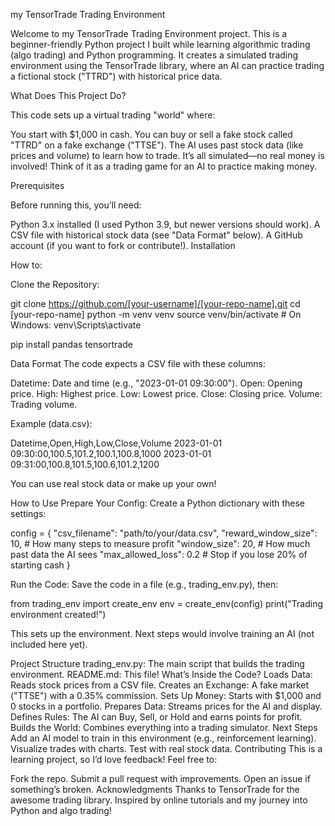 my TensorTrade Trading Environment

Welcome to my TensorTrade Trading Environment project. This is a beginner-friendly Python project I built while learning algorithmic trading (algo trading) and Python programming. It creates a simulated trading environment using the TensorTrade library, where an AI can practice trading a fictional stock ("TTRD") with historical price data.

What Does This Project Do?

This code sets up a virtual trading "world" where:

You start with $1,000 in cash.
You can buy or sell a fake stock called "TTRD" on a fake exchange ("TTSE").
The AI uses past stock data (like prices and volume) to learn how to trade.
It’s all simulated—no real money is involved!
Think of it as a trading game for an AI to practice making money.

Prerequisites

Before running this, you’ll need:

Python 3.x installed (I used Python 3.9, but newer versions should work).
A CSV file with historical stock data (see "Data Format" below).
A GitHub account (if you want to fork or contribute!).
Installation

How to: 

Clone the Repository:

git clone https://github.com/[your-username]/[your-repo-name].git
cd [your-repo-name]
python -m venv venv source venv/bin/activate # On Windows: venv\Scripts\activate

pip install pandas tensortrade

Data Format The code expects a CSV file with these columns:

Datetime: Date and time (e.g., "2023-01-01 09:30:00"). Open: Opening price. High: Highest price. Low: Lowest price. Close: Closing price. Volume: Trading volume.

Example (data.csv):

Datetime,Open,High,Low,Close,Volume 2023-01-01 09:30:00,100.5,101.2,100.1,100.8,1000 2023-01-01 09:31:00,100.8,101.5,100.6,101.2,1200

You can use real stock data or make up your own!

How to Use Prepare Your Config: Create a Python dictionary with these settings:

config = { "csv_filename": "path/to/your/data.csv", "reward_window_size": 10, # How many steps to measure profit "window_size": 20, # How much past data the AI sees "max_allowed_loss": 0.2 # Stop if you lose 20% of starting cash }

Run the Code: Save the code in a file (e.g., trading_env.py), then:

from trading_env import create_env env = create_env(config) print("Trading environment created!")

This sets up the environment. Next steps would involve training an AI (not included here yet).

Project Structure trading_env.py: The main script that builds the trading environment. README.md: This file! What’s Inside the Code? Loads Data: Reads stock prices from a CSV file. Creates an Exchange: A fake market ("TTSE") with a 0.35% commission. Sets Up Money: Starts with $1,000 and 0 stocks in a portfolio. Prepares Data: Streams prices for the AI and display. Defines Rules: The AI can Buy, Sell, or Hold and earns points for profit. Builds the World: Combines everything into a trading simulator. Next Steps Add an AI model to train in this environment (e.g., reinforcement learning). Visualize trades with charts. Test with real stock data. Contributing This is a learning project, so I’d love feedback! Feel free to:

Fork the repo. Submit a pull request with improvements. Open an issue if something’s broken. Acknowledgments Thanks to TensorTrade for the awesome trading library. Inspired by online tutorials and my journey into Python and algo trading!

